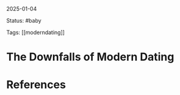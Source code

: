 2025-01-04

Status: #baby 

Tags: [[moderndating]]

# The Downfalls of Modern Dating









# References